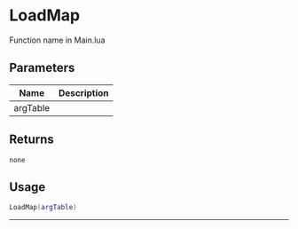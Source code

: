 # LoadMap

Function name in Main.lua

## Parameters

| Name     | Description |
| -------- | ----------- |
| argTable |             |

## Returns

`none`

## Usage

```lua
LoadMap(argTable)
```

---
